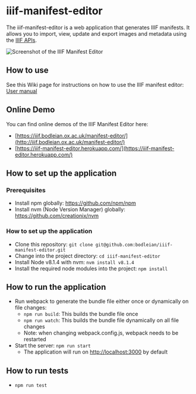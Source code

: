 # iiif-manifest-editor #

The iiif-manifest-editor is a web application that generates IIIF manifests. It allows you to import, view, update and export images and metadata using the [IIIF APIs](http://iiif.io/technical-details/).

![Screenshot of the IIIF Manifest Editor](https://cloud.githubusercontent.com/assets/725398/21155319/03fef050-c172-11e6-9253-c19b69c4c837.png)

## How to use
See this Wiki page for instructions on how to use the IIIF manifest editor:
[User manual](https://github.com/bodleian/iiif-manifest-editor/wiki/User-Manual)

## Online Demo
You can find online demos of the IIIF Manifest Editor here:
* [https://iiif.bodleian.ox.ac.uk/manifest-editor/](http://iiif.bodleian.ox.ac.uk/manifest-editor/)
* [https://iiif-manifest-editor.herokuapp.com/](https://iiif-manifest-editor.herokuapp.com/)

## How to set up the application ##

### Prerequisites ###

* Install npm globally: https://github.com/npm/npm
* Install nvm (Node Version Manager) globally: https://github.com/creationix/nvm

### How to set up the application ###

* Clone this repository: `git clone git@github.com:bodleian/iiif-manifest-editor.git`
* Change into the project directory: `cd iiif-manifest-editor`
* Install Node v8.1.4 with nvm: `nvm install v8.1.4`
* Install the required node modules into the project: `npm install`

## How to run the application ##

* Run webpack to generate the bundle file either once or dynamically on file changes:
  * `npm run build`: This builds the bundle file once
  * `npm run watch`: This builds the bundle file dynamically on all file changes
  * Note: when changing webpack.config.js, webpack needs to be restarted
* Start the server: `npm run start`
  * The application will run on [http://localhost:3000](http://localhost:3000) by default

## How to run tests ##

* `npm run test`

